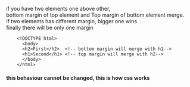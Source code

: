 if you have two elements one above other,  
bottom margin of top element and Top margin of bottom element merge.  
if two elements has different margin, bigger one wins  
finally there will be only one margin  


        <!DOCTYPE html>
          <body>
          <h2>First</h2>  <!-- bottom margin will merge with h1-->
          <h1>Second</h1> <!-- top margin will merge with h2-->
          </body>
        </html>


#### this behaviour cannot be changed, this is how css works
